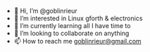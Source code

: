 - 👋 Hi, I’m @goblinrieur
- 👀 I’m interested in Linux gforth & electronics
- 🌱 I’m currently learning all I have time to 
- 💞️ I’m looking to collaborate on anything
- 📫 How to reach me goblinrieur@gmail.com

<!---
goblinrieur/goblinrieur is a ✨ special ✨ repository because its `README.md` (this file) appears on your GitHub profile.
You can click the Preview link to take a look at your changes.
--->
